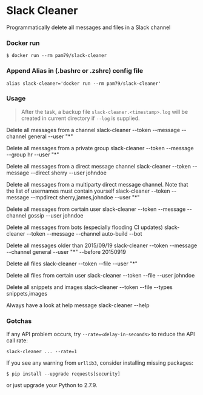 # Slack Cleaner

Programmatically delete all messages and files in a Slack channel

### Docker run

```shell
$ docker run --rm pam79/slack-cleaner
```

### Append Alias in (.bashrc or .zshrc) config file

```shell
alias slack-cleaner='docker run --rm pam79/slack-cleaner'
```

### Usage

>After the task, a backup file `slack-cleaner.<timestamp>.log` will be created in current directory if `--log` is supplied.


Delete all messages from a channel
    slack-cleaner --token <TOKEN> --message --channel general --user "*"

Delete all messages from a private group
    slack-cleaner --token <TOKEN> --message --group hr --user "*"

Delete all messages from a direct message channel
    slack-cleaner --token <TOKEN> --message --direct sherry --user johndoe

Delete all messages from a multiparty direct message channel. Note that the list of usernames must contain yourself
    slack-cleaner --token <TOKEN> --message --mpdirect sherry,james,johndoe --user "*"

Delete all messages from certain user
    slack-cleaner --token <TOKEN> --message --channel gossip --user johndoe

Delete all messages from bots (especially flooding CI updates)
    slack-cleaner --token <TOKEN> --message --channel auto-build --bot

Delete all messages older than 2015/09/19
    slack-cleaner --token <TOKEN> --message --channel general --user "*" --before 20150919

Delete all files
    slack-cleaner --token <TOKEN> --file --user "*"

Delete all files from certain user
    slack-cleaner --token <TOKEN> --file --user johndoe

Delete all snippets and images
    slack-cleaner --token <TOKEN> --file --types snippets,images

Always have a look at help message
    slack-cleaner --help

### Gotchas

If any API problem occurs, try `--rate=<delay-in-seconds>` to reduce the API call rate:

```shell
slack-cleaner ... --rate=1
```

If you see any warning from `urllib3`, consider installing missing packages:

```shell
$ pip install --upgrade requests[security]
```

or just upgrade your Python to 2.7.9.
